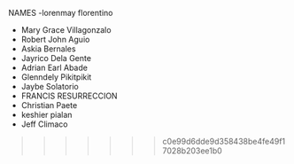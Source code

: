 NAMES
-lorenmay florentino
- Mary Grace Villagonzalo
- Robert John Aguio
- Askia Bernales
- Jayrico Dela Gente
- Adrian Earl Abade
- Glenndely Pikitpikit
- Jaybe Solatorio
- FRANCIS RESURRECCION
- Christian Paete
- keshier pialan
- Jeff Climaco
>>>>>>> c0e99d6dde9d358438be4fe49f17028b203ee1b0
